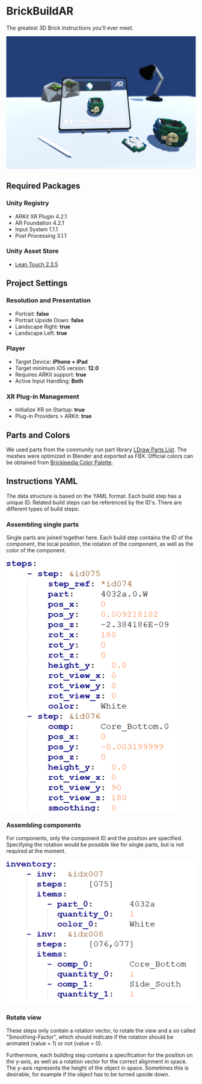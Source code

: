 # BrickBuildAR

The greatest 3D Brick instructions you'll ever meet.

![Mockup screen of the AR application on an iPad](https://github.com/jay-k98/HSKL_BrickBuildAR/blob/main/Mockup/BrickBuildAR_mockup.png)

## Required Packages

### Unity Registry
- ARKit XR Plugin 4.2.1
- AR Foundation 4.2.1
- Input System 1.1.1
- Post Processing 3.1.1

### Unity Asset Store
- [Lean Touch 2.3.5](https://assetstore.unity.com/packages/tools/input-management/lean-touch-30111)

## Project Settings

### Resolution and Presentation
- Portrait: **false**
- Portrait Upside Down: **false**
- Landscape Right: **true**
- Landscape Left: **true**

### Player
- Target Device: **iPhone + iPad**
- Target minimum iOS version: **12.0**
- Requires ARKit support: **true**
- Active Input Handling: **Both**

### XR Plug-in Management
- Initialize XR on Startup: **true**
- Plug-in Providers > ARKit: **true**

## Parts and Colors
We used parts from the community run part library [LDraw Parts List](https://www.ldraw.org/cgi-bin/ptlist.cgi). The meshes were optimized in Blender and exported as FBX.
Official colors can be obtained from [Brickipedia Color Palette](https://brickipedia.fandom.com/wiki/Colour_Palette).

## Instructions YAML

The data structure is based on the YAML format. Each build step has a unique ID.
Related build steps can be referenced by the ID's.
There are different types of build steps:

### Assembling single parts

Single parts are joined together here. Each build step contains the ID of the component, the local position, the rotation of the component, as well as the color of the component.

![YAML of a single part step](https://github.com/jay-k98/HSKL_BrickBuildAR/blob/main/Screens/yaml_part_step.png)

### Assembling components

For components, only the component ID and the position are specified. Specifying the rotation would be possible like for single parts, but is not required at the moment.

![YAML of a component step](https://github.com/jay-k98/HSKL_BrickBuildAR/blob/main/Screens/yaml_component_step.png)

### Rotate view

These steps only contain a rotation vector, to rotate the view and a so called "Smoothing-Factor", which should indicate if the rotation should be animated (value = 1) or not (value = 0).

Furthermore, each building step contains a specification for the position on the y-axis, as well as a rotation vector for the correct alignment in space. The y-axis represents the height of the object in space. Sometimes this is desirable, for example if the object has to be turned upside down.
